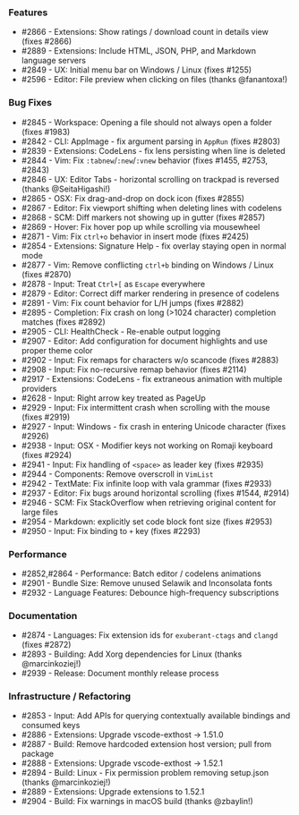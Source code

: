 ### Features 

- #2866 - Extensions: Show ratings / download count in details view (fixes #2866)
- #2889 - Extensions: Include HTML, JSON, PHP, and Markdown language servers
- #2849 - UX: Initial menu bar on Windows / Linux (fixes #1255)
- #2596 - Editor: File preview when clicking on files (thanks @fanantoxa!)

### Bug Fixes

- #2845 - Workspace: Opening a file should not always open a folder (fixes #1983)
- #2842 - CLI: AppImage - fix argument parsing in `AppRun` (fixes #2803)
- #2839 - Extensions: CodeLens - fix lens persisting when line is deleted
- #2844 - Vim: Fix `:tabnew`/`:new`/`:vnew` behavior (fixes #1455, #2753, #2843)
- #2846 - UX: Editor Tabs - horizontal scrolling on trackpad is reversed (thanks @SeitaHigashi!)
- #2865 - OSX: Fix drag-and-drop on dock icon (fixes #2855)
- #2867 - Editor: Fix viewport shifting when deleting lines with codelens
- #2868 - SCM: Diff markers not showing up in gutter (fixes #2857)
- #2869 - Hover: Fix hover pop up while scrolling via mousewheel
- #2871 - Vim: Fix `ctrl+o` behavior in insert mode (fixes #2425)
- #2854 - Extensions: Signature Help - fix overlay staying open in normal mode
- #2877 - Vim: Remove conflicting `ctrl+b` binding on Windows / Linux (fixes #2870)
- #2878 - Input: Treat `Ctrl+[` as `Escape` everywhere
- #2879 - Editor: Correct diff marker rendering in presence of codelens
- #2891 - Vim: Fix count behavior for L/H jumps (fixes #2882)
- #2895 - Completion: Fix crash on long (>1024 character) completion matches (fixes #2892)
- #2905 - CLI: HealthCheck - Re-enable output logging
- #2907 - Editor: Add configuration for document highlights and use proper theme color
- #2902 - Input: Fix remaps for characters w/o scancode (fixes #2883)
- #2908 - Input: Fix no-recursive remap behavior (fixes #2114)
- #2917 - Extensions: CodeLens - fix extraneous animation with multiple providers
- #2628 - Input: Right arrow key treated as PageUp
- #2929 - Input: Fix intermittent crash when scrolling with the mouse (fixes #2919)
- #2927 - Input: Windows - fix crash in entering Unicode character (fixes #2926)
- #2938 - Input: OSX - Modifier keys not working on Romaji keyboard (fixes #2924)
- #2941 - Input: Fix handling of `<space>` as leader key (fixes #2935)
- #2944 - Components: Remove overscroll in `VimList`
- #2942 - TextMate: Fix infinite loop with vala grammar (fixes #2933)
- #2937 - Editor: Fix bugs around horizontal scrolling (fixes #1544, #2914)
- #2946 - SCM: Fix StackOverflow when retrieving original content for large files
- #2954 - Markdown: explicitly set code block font size (fixes #2953)
- #2950 - Input: Fix binding to `+` key (fixes #2293)

### Performance

- #2852,#2864 - Performance: Batch editor / codelens animations
- #2901 - Bundle Size: Remove unused Selawik and Inconsolata fonts
- #2932 - Language Features: Debounce high-frequency subscriptions

### Documentation

- #2874 - Languages: Fix extension ids for `exuberant-ctags` and `clangd` (fixes #2872)
- #2893 - Building: Add Xorg dependencies for Linux (thanks @marcinkoziej!)
- #2939 - Release: Document monthly release process

### Infrastructure / Refactoring

- #2853 - Input: Add APIs for querying contextually available bindings and consumed keys
- #2886 - Extensions: Upgrade vscode-exthost -> 1.51.0
- #2887 - Build: Remove hardcoded extension host version; pull from package
- #2888 - Extensions: Upgrade vscode-exthost -> 1.52.1
- #2894 - Build: Linux - Fix permission problem removing setup.json (thanks @marcinkoziej!)
- #2889 - Extensions: Upgrade extensions to 1.52.1
- #2904 - Build: Fix warnings in macOS build (thanks @zbaylin!)
